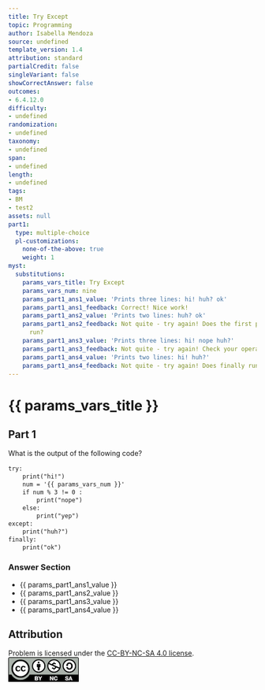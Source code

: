 ```yaml
---
title: Try Except
topic: Programming
author: Isabella Mendoza
source: undefined
template_version: 1.4
attribution: standard
partialCredit: false
singleVariant: false
showCorrectAnswer: false
outcomes:
- 6.4.12.0
difficulty:
- undefined
randomization:
- undefined
taxonomy:
- undefined
span:
- undefined
length:
- undefined
tags:
- BM
- test2
assets: null
part1:
  type: multiple-choice
  pl-customizations:
    none-of-the-above: true
    weight: 1
myst:
  substitutions:
    params_vars_title: Try Except
    params_vars_num: nine
    params_part1_ans1_value: 'Prints three lines: hi! huh? ok'
    params_part1_ans1_feedback: Correct! Nice work!
    params_part1_ans2_value: 'Prints two lines: huh? ok'
    params_part1_ans2_feedback: Not quite - try again! Does the first print statement
      run?
    params_part1_ans3_value: 'Prints three lines: hi! nope huh?'
    params_part1_ans3_feedback: Not quite - try again! Check your operands!
    params_part1_ans4_value: 'Prints two lines: hi! huh?'
    params_part1_ans4_feedback: Not quite - try again! Does finally run?
---
```

# {{ params_vars_title }}

## Part 1

What is the output of the following code?

```
try:
    print("hi!")
    num = '{{ params_vars_num }}'
    if num % 3 != 0 :
        print("nope")
    else:
        print("yep")
except:
    print("huh?")
finally:
    print("ok")
```

### Answer Section

- {{ params_part1_ans1_value }}
- {{ params_part1_ans2_value }}
- {{ params_part1_ans3_value }}
- {{ params_part1_ans4_value }}

## Attribution

Problem is licensed under the [CC-BY-NC-SA 4.0 license](https://creativecommons.org/licenses/by-nc-sa/4.0/).<br> ![The Creative Commons 4.0 license requiring attribution-BY, non-commercial-NC, and share-alike-SA license.](https://raw.githubusercontent.com/firasm/bits/master/by-nc-sa.png)